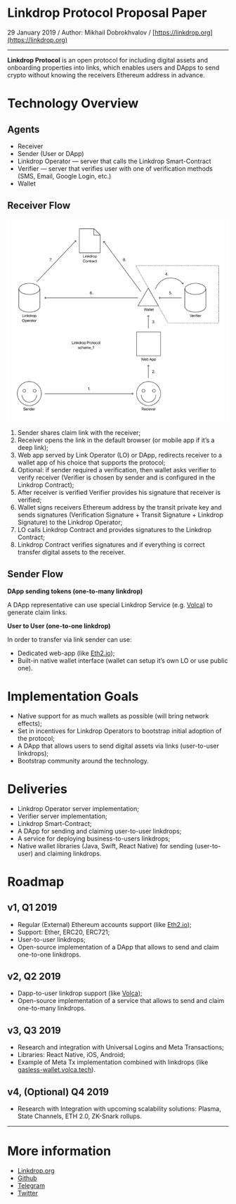 # Linkdrop Protocol Proposal Paper

29 January 2019 / Author: Mikhail Dobrokhvalov / [https://linkdrop.org](https://linkdrop.org)

---

**Linkdrop Protocol** is an open protocol for including digital assets and onboarding properties into links, which enables users and DApps to send crypto without knowing the receivers Ethereum address in advance.

# Technology Overview

## Agents

- Receiver
- Sender (User or DApp)
- Linkdrop Operator — server that calls the Linkdrop Smart-Contract
- Verifier — server that verifies user with one of verification methods (SMS, Email, Google Login, etc.)
- Wallet

## Receiver Flow

![](scheme_proposal-cabc940c-f7f1-4cee-a7af-ff46fd9f1cd1.png)

1. Sender shares claim link with the receiver;
2. Receiver opens the link in the default browser (or mobile app if it’s a deep link);
3. Web app served by Link Operator (LO) or DApp, redirects receiver to a wallet app of his choice that supports the protocol;
4. Optional: if sender required a verification, then wallet asks verifier to verify receiver (Verifier is chosen by sender and is configured in the Linkdrop Contract);
5. After receiver is verified Verifier provides his signature that receiver is verified;
6. Wallet signs receivers Ethereum address by the transit private key and sends signatures (Verification Signature + Transit Signature + Linkdrop Signature) to the Linkdrop Operator;
7. LO calls Linkdrop Contract and provides signatures to the Linkdrop Contract;
8. Linkdrop Contract verifies signatures and if everything is correct transfer digital assets to the receiver.

## Sender Flow

**DApp sending tokens (one-to-many linkdrop)**

A DApp representative can use special Linkdrop Service (e.g. [Volca](https://volca.tech)) to generate claim links.

**User to User (one-to-one linkdrop)**

In order to transfer via link sender can use:

- Dedicated web-app (like [Eth2.io](http://eth2.io));
- Built-in native wallet interface (wallet can setup it’s own LO or use public one).

# Implementation Goals

- Native support for as much wallets as possible (will bring network effects);
- Set in incentives for Linkdrop Operators to bootstrap initial adoption of the protocol;
- A DApp that allows users to send digital assets via links (user-to-user linkdrops);
- Bootstrap community around the technology.

# Deliveries

- Linkdrop Operator server implementation;
- Verifier server implementation;
- Linkdrop Smart-Contract;
- A DApp for sending and claiming user-to-user linkdrops;
- A service for deploying business-to-users linkdrops;
- Native wallet libraries (Java, Swift, React Native) for sending (user-to-user) and claiming linkdrops.

# Roadmap

## v1, Q1 2019

- Regular (External) Ethereum accounts support (like [Eth2.io](https://eth2.io));
- Support: Ether, ERC20, ERC721;
- User-to-user linkdrops;
- Open-source implementation of a DApp that allows to send and claim one-to-one linkdrops.

## v2, Q2 2019

- Dapp-to-user linkdrop support (like [Volca](https://volca.tech));
- Open-source implementation of a service that allows to send and claim one-to-many linkdrops.

## v3, Q3 2019

- Research and integration with Universal Logins and Meta Transactions;
- Libraries: React Native, iOS, Android;
- Example of Meta Tx implementation combined with linkdrops (like [gasless-wallet.volca.tech](https://github.com/VolcaTech/gasless-webwallet)).

## v4, (Optional) Q4 2019

- Research with Integration with upcoming scalability solutions: Plasma, State Channels, ETH 2.0, ZK-Snark rollups.

---

# More information

- [Linkdrop.org](https://linkdrop.org)
- [Github](https://github.com/LinkdropProtocol)
- [Telegram](https://t.me/eth2io)
- [Twitter](https://twitter.com/eth2io)
